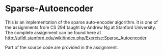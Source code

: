 # Sparse-Autoencoder
This is an implementation of the sparse auto-encoder algorithm. It is one of the assignments from CS 294 taught by Andrew Ng at Stanford University. The complete assignment can be found here at http://ufldl.stanford.edu/wiki/index.php/Exercise:Sparse_Autoencoder

Part of the source code are provided in the assignment.
